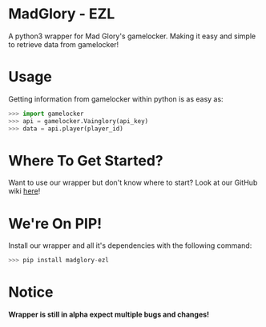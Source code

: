 MadGlory - EZL
==============
A python3 wrapper for Mad Glory's gamelocker.
Making it easy and simple to retrieve data from gamelocker!

Usage
=====
Getting information from gamelocker within python is as easy as:

```python
>>> import gamelocker
>>> api = gamelocker.Vainglory(api_key)
>>> data = api.player(player_id)
```

Where To Get Started?
==================
Want to use our wrapper but don't know where to start?
Look at our GitHub wiki [here](https://github.com/ClarkThyLord/madglory-ezl/wiki)!

We're On PIP!
===========
Install our wrapper and all it's dependencies with the following command:
```python
>>> pip install madglory-ezl
```

Notice
=====
**Wrapper is still in alpha expect multiple bugs and changes!**
